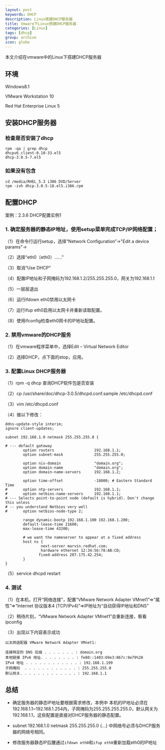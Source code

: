 ```yaml
---
layout: post
keywords: DHCP
description: Linux搭建DHCP服务器
title: Vmware下Linux搭建DHCP服务器
categories: [Linux]
tags: [dhcp]
group: archive
icon: globe
---
```


本文介绍在vmware中的Linux下搭建DHCP服务器

## 环境

Windows8.1

VMware Workstation 10

Red Hat Enterprise Linux 5

## 安装DHCP服务器

### 检查是否安装了dhcp

    rpm -qa | grep dhcp
    dhcpv6_client-0.10-33.el5
    dhcp-3.0.5-7.el5
    
### 如果没有包含

    cd /media/RHEL_5.3 i386 DVD/Server
    rpm -ivh dhcp-3.0.5-18.el5.i386.rpm 
    
## 配置DHCP

案例：2.3.6 DHCP配置实例1


### 1. 确定服务器的静态IP地址，使用setup菜单完成TCP/IP网络配置；

（1）在命令行运行setup，选择“Network Configuration”->"Edit a device params"->

（2）选择“eth0（eth0）……”

（3）取消“Use DHCP”

（4）配置IP地址和子网掩码为192.168.1.2/255.255.255.0，网关为192.168.1.1

（5）一层层退出

（6）运行ifdown eth0禁用以太网卡

（7）运行ifup eth0启用以太网卡并重新读取配置。

（8）使用ifconfig检查eth0网卡的IP地址配置。

### 2. 禁用vmware的DHCP服务

（1）在vmware程序菜单中，选择Edit – Virtual Network Editor

（2）选择DHCP，点下面的stop，应用。

### 3. 配置Linux DHCP服务器

（1）rpm -q dhcp			查询DHCP软件包是否安装

（2）cp   /usr/share/doc/dhcp-3.0.5/dhcpd.conf.sample   /etc/dhcpd.conf

（3）vim /etc/dhcpd.conf

（4）做以下修改：

    ddns-update-style interim;
    ignore client-updates;
    
    subnet 192.168.1.0 netmask 255.255.255.0 {
    
    # --- default gateway
            option routers                  192.168.1.1;
            option subnet-mask              255.255.255.0;
    
            option nis-domain               "domain.org";
            option domain-name              "domain.org";
            option domain-name-servers      192.168.1.2;
    
            option time-offset              -18000; # Eastern Standard Time
    #       option ntp-servers              192.168.1.1;
    #       option netbios-name-servers     192.168.1.1;
    # --- Selects point-to-point node (default is hybrid). Don't change this unless
    # -- you understand Netbios very well
    #       option netbios-node-type 2;
    
            range dynamic-bootp 192.168.1.100 192.168.1.200;
            default-lease-time 21600;
            max-lease-time 43200;
    
            # we want the nameserver to appear at a fixed address
            host ns {
                    next-server marvin.redhat.com;
                    hardware ethernet 12:34:56:78:AB:CD;
                   fixed-address 207.175.42.254;
            }
    }
    

（5）service dhcpd restart

### 4. 测试

（1）在本机，打开“网络连接”，配置“VMware Network Adapter VMnet1”=>“属性”=>“Internet 协议版本4 (TCP/IPv4)”=>IP地址为“自动获得IP地址和DNS”

（2）稍待片刻，“VMware Network Adapter VMnet1”会重新连接，察看ipconfig

（3）出现以下内容表示成功

    以太网适配器 VMware Network Adapter VMnet1:
    
    连接特定的 DNS 后缀 . . . . . . . : domain.org
    本地链接 IPv6 地址. . . . . . . . : fe80::1403:69e3:867c:9e79%28
    IPv4 地址 . . . . . . . . . . . . : 192.168.1.199
    子网掩码  . . . . . . . . . . . . : 255.255.255.0
    默认网关. . . . . . . . . . . . . : 192.168.1.1

## 总结

* 确定服务器的静态IP地址要根据需求修改，本例中 本机的IP地址必须在192.168.1.1~192.168.1.254内，子网掩码为255.255.255.255.0，默认网关为192.168.1.1，这些配置是直接对DHCP服务器的静态配置。

* subnet 192.168.1.0 netmask 255.255.255.0 {...} 中网络号必须与DHCP服务器的网络号相同。

* 修改服务器静态IP后腰通过`ifdown eth0`和`ifup eth0`重新加载eth0的IP地址



